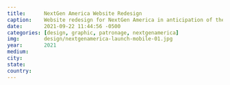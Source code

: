 ```yaml
---
title:		NextGen America Website Redesign
caption:  	Website redesign for NextGen America in anticipation of the 2022 midterm elections
date:   	2021-09-22 11:44:56 -0500
categories: [design, graphic, patronage, nextgenamerica]
img:		design/nextgenamerica-launch-mobile-01.jpg
year:		2021
medium:
city:
state:
country:
---
```

